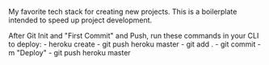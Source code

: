 My favorite tech stack for creating new projects. This is a boilerplate intended to speed up project development.

After Git Init and "First Commit" and Push, run these commands in your CLI to deploy:
    - heroku create
    - git push heroku master
    - git add .
    - git commit -m "Deploy"
    - git push heroku master